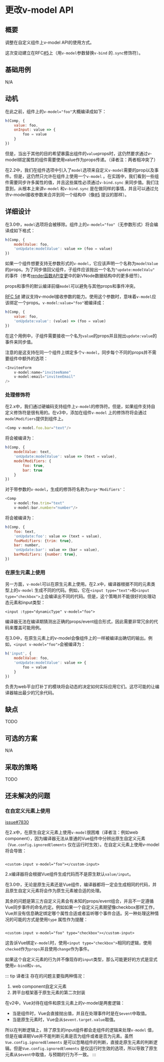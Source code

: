 # 更改v-model API

## 概要

调整在自定义组件上v-model API的使用方式。

这次变动建立在RFC[#5](/vue-ecology/rfcs/0005-replace-v-bind-sync-with-v-model-argument.md)上（用`v-model`参数替换`v-bind`
的`.sync`修饰符）。

## 基础用例

N/A

## 动机

在此之前，组件上的`v-model="foo"`大概编译成如下：

```js
h(Comp, {
    value: foo,
    onInput: value => {
        foo = value
    }
})
```

但是，当出于其他的目的希望暴露出组件的`value`props时，这仍然要求通过v-model绑定属性的组件需要使用value作为props传递。（译者注：两者相冲突了）

在2.2中，我们在组件选项中引入了`model`选项来自定义`v-model`需要的prop以及事件。但是，这仍然只允许在组件上使用一个`v-model`
。在实践中，我们看到一些组件需要同步许多属性的值，并且这些属性必须通过`v-bind.sync`
来同步值。我们注意到，从根本上来讲`v-model`
和`v-bind.sync`
是在做同样的事情，并且可以通过允许v-model接收参数来合并到同一个结构中（像[#5](/vue-ecology/rfcs/0005-replace-v-bind-sync-with-v-model-argument.md)
提议的那样）。

## 详细设计

在3.0中，`model`选项将会被移除。组件上的`v-model="foo"`（无参数形式）将会编译成如下格式：

```js
h(Comp, {
    modelValue: foo,
    'onUpdate:modelValue': value => (foo = value)
})
```

如果一个组件想要支持无参数形式的`v-model`，它应该声明一个名称为`modelValue`
的props。为了同步值回父组件，子组件应该抛出一个名为`"update:modelValu"`
的事件（参考[render函数API变更](/vue-ecology/rfcs/0008-render-function-api-change.md)中的新VNode数据结构中的更多细节）。

props和事件的默认编译前缀`model`可以避免与其他props和事件冲突。

[RFC 5#](/vue-ecology/rfcs/0005-replace-v-bind-sync-with-v-model-argument.md)
建议支持v-model接收参数的能力。使用这个参数时，意味着`v-model`应该绑定一个props。`v-model:value="foo"`被编译成：

```js
h(Comp, {
    value: foo,
    'onUpdate:value': (value) => (foo = value)
})
```

在这个用例中，子组件需要接收一个名为`value`的props并且抛出`update:value`的事件来同步值。

注意的是这支持在同一个组件上绑定多个`v-model`，同步每个不同的props并不需要组件中额外的选项：

```js
<InviteeForm
    v-model:name="inviteeName"
    v-model:email="inviteeEmail"
/>
```

### 处理修饰符

在2.x中，我们通过硬编码支持组件上`v-model`的修饰符。但是，如果组件支持自定义修饰符是很有用的。在v3中，添加在组件`v-model`
上的修饰符将会通过`modelModifiers`提供到组件上。

```js
<Comp v-model.foo.bar="text"/>

```

将会被编译为：

```js
h(Comp, {
    modelValue: text,
    'onUpdate:modelValue': value => (text = value),
    modelModifiers: {
        foo: true,
        bar: true
    }
})
```

对于带参数的`v-model`，生成的修饰符名称为`arg+'Modifiers'`：

```js
<Comp
    v-model:foo.trim="text"
    v-model:bar.number="number"/>
```

将会被编译为：

```js
h(Comp, {
    foo: text,
    'onUpdate:foo': value => (text = value),
    fooModifiers: {trim: true},
    bar: number,
    'onUpdate:bar': value => (bar = value),
    barModifiers: {number: true},
})
```

### 在原生元素上使用

另一方面，`v-model`可以在原生元素上使用。在2.x中，编译器根据不同的元素类型上的`v-model`
生成不同的代码。例如，它在`<input type="text">`和`<input type="checkbox">`上会编译出不同的代码。但是，这个策略并不能很好的处理动态元素和input类型：

```vue
<input :type="dynamicType" v-model="foo">

```

编译器无法在编译期猜测出正确的props/event组合形式，因此需要非常冗余的代码来覆盖可能用例。

在3.0中，在原生元素上的v-model会像组件上的一样被编译出确切的输出。例如，`<input v-model="foo">`会被编译为：

```js
h('input', {
    modelValue: foo,
    'onUpdate:modelValue': value => {
        foo = value
    }
})
```

负责为web平台打补丁的模块将会动态的决定如何实际应用它们。这尽可能的让编译器输出最少的冗余代码。

## 缺点

TODO

## 可选的方案

N/A

## 采取的策略

TODO

## 还未解决的问题

### 在自定义元素上使用

[issue#7830](https://github.com/vuejs/vue/issues/7830)

在2.x中，在原生自定义元素上使用`v-model`很困难（译者注：例如web
component），因为编译器无法从普通的Vue组件中分辨出原生自定义元素（`Vue.config.ignoredElements`
仅在运行时生效）。在自定义元素上使用v-model将会导致：

```vue

<custom-input v-model="foo"></custom-input>

```

2.x编译器将会根据Vue组件生成代码而不是原生默认`value/input`。

在3.0中，无论是原生元素还是Vue组件，编译器都将一定会生成相同的代码，并且原生自定义元素将会作为原生元素被合适的处理。

其余的问题是第三方自定义元素会有未知的props/event组合，并且不一定遵循Vue同步事件的命名约定。例如如果一个自定义元素期望像checkbox那样工作，Vue并没有信息确定绑定哪个属性合适或者监听哪个事件合适。另一种处理这种情况的可能的方式是使用`type`
属性作为提醒：

```vue

<custom-input v-model="foo" type="checkbox"></custom-input>

```

这告诉Vue绑定`v-model`时，使用`<input type="checkbox">`相同的逻辑，使用`checked`作为`props`并且使用`change`作为事件。

如果这个自定义元素的行为并不像现存的`input`类型，那么可能更好的方式是显式使用`v-bind`和`v-on`。

::: tip 译者注
存在的问题主要指两种情况：

1. web component自定义元素
2. 跨平台框架基于原生元素的第二次封装

在v2中，Vue对待在组件和原生元素上的v-model是两套逻辑：

- 当是组件时，Vue会直接抛出值，并且在处理事件时是在`$event`中取值。
- 当是原生元素时，Vue会从`$event.target.value`取值。

所以在判断逻辑上，除了原生的input组件都会走组件的逻辑来处理`v-model`
值，但是在编译期Vue并不能判断元素是否为组件或者是否为元素。虽然`Vue.config.ignoredElements`
是可以忽略组件的判断，直接走原生元素的判断逻辑。但是`Vue.config.ignoredElements`
是仅运行时生效的选项，所以导致了原生元素从`$event`中取值，与预期的行为不一致。
:::
